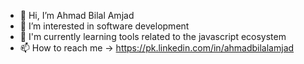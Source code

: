 - 👋 Hi, I’m Ahmad Bilal Amjad
- 💞️ I’m interested in software development
- 🌱 I'm currently learning tools related to the javascript ecosystem
- 📫 How to reach me -> https://pk.linkedin.com/in/ahmadbilalamjad

<!---
AhmadBilalAmjad/AhmadBilalAmjad is a ✨ special ✨ repository because its `README.md` (this file) appears on your GitHub profile.
You can click the Preview link to take a look at your changes.
--->
